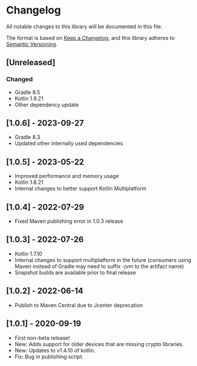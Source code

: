 # Changelog
All notable changes to this library will be documented in this file.

The format is based on [Keep a Changelog](https://keepachangelog.com/en/1.0.0/),
and this library adheres to [Semantic Versioning](https://semver.org/spec/v2.0.0.html).

## [Unreleased]

### Changed
- Gradle 8.5
- Kotlin 1.9.21
- Other dependency update

## [1.0.6] - 2023-09-27
- Gradle 8.3
- Updated other internally used dependencies

## [1.0.5] - 2023-05-22
- Improved performance and memory usage
- Kotlin 1.8.21
- Internal changes to better support Kotlin Multiplatform

## [1.0.4] - 2022-07-29
- Fixed Maven publishing error in 1.0.3 release

## [1.0.3] - 2022-07-26
- Kotlin 1.7.10
- Internal changes to support multiplatform in the future (consumers using Maven instead of Gradle may need to suffix -jvm to the artifact name)
- Snapshot builds are available prior to final release

## [1.0.2] - 2022-06-14
- Publish to Maven Central due to Jcenter deprecation

## [1.0.1] - 2020-09-19
- First non-beta release!  
- New: Adds support for older devices that are missing crypto libraries.
- New: Updates to v1.4.10 of kotlin.
- Fix: Bug in publishing script.
